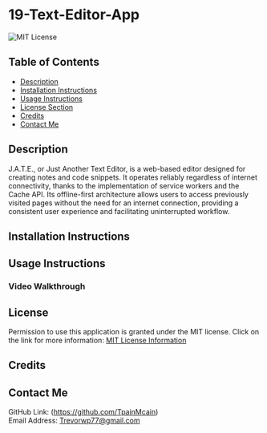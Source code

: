 # 19-Text-Editor-App
![MIT License](https://img.shields.io/badge/license-MIT-important)

## Table of Contents
  - [Description](#description)
  - [Installation Instructions](#installation-instructions)
  - [Usage Instructions](#usage-instructions)
  - [License Section](#license)
  - [Credits](#credits)
  - [Contact Me](#contact-me)
  
## Description
J.A.T.E., or Just Another Text Editor, is a web-based editor designed for creating notes and code snippets. It operates reliably regardless of internet connectivity, thanks to the implementation of service workers and the Cache API. Its offline-first architecture allows users to access previously visited pages without the need for an internet connection, providing a consistent user experience and facilitating uninterrupted workflow.

## Installation Instructions

## Usage Instructions

### Video Walkthrough


## License
Permission to use this application is granted under the MIT license.
Click on the link for more information: [MIT License Information](https://opensource.org/licenses/MIT)

## Credits


## Contact Me
GitHub Link: (https://github.com/TpainMcain)<br>
Email Address: <Trevorwp77@gmail.com>
